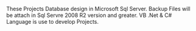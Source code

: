 These Projects Database design in Microsoft Sql Server. Backup Files will be attach in Sql Servre 2008 R2 version and greater.
VB .Net & C# Language is use to develop Projects.
